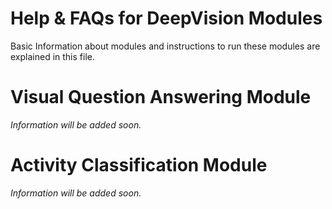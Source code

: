# Help & FAQs for DeepVision Modules

Basic Information about modules and instructions to run these modules are explained in this file.

# Visual Question Answering Module

_Information will be added soon._

# Activity Classification Module

_Information will be added soon._

